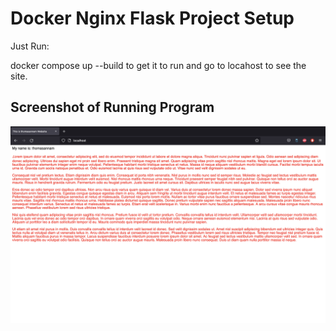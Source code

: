# Docker Nginx Flask Project Setup

Just Run:

docker compose up --build to get it to run and go to locahost to see the site.

## Screenshot of Running Program

![Running Program](screenshots/thomasannam/ThomasAnnamFirstWebPage.png)